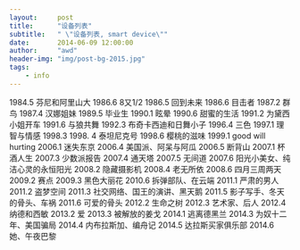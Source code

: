 ```yaml
---
layout:     post
title:      "设备列表"
subtitle:   " \"设备列表, smart device\""
date:       2014-06-09 12:00:00
author:     "awd"
header-img: "img/post-bg-2015.jpg"
tags:
    - info
---
```

1984.5 芬尼和阿里山大
1986.6 8又1/2
1986.5 回到未来
1986.6 目击者
1987.2 群鸟
1987.4 汉娜姐妹
1989.5 毕业生
1990.1 眩晕
1990.6 甜蜜的生活
1991.2 为黛西小姐开车
1991.6 与狼共舞
1992.3 布奇卡西迪和日舞小子
1996.4 三色
1997.1 理智与情感
1998.3 1998. 4 泰坦尼克号
1998.6 樱桃的滋味
1999.1 good will hurting
2006.1 迷失东京
2006.4 美国派、阿呆与阿瓜
2006.5 断背山
2007.1 杯酒人生
2007.3 少数派报告
2007.4 通天塔
2007.5 无间道
2007.6 阳光小美女、纯洁心灵的永恒阳光
2008.2 隐藏摄影机
2008.4 老无所依
2008.6 四月三周两天
2009.2 赛点
2009.3 黑色大丽花
2010.6 拆弹部队、在云端
2011.1 严肃的男人
2011.2 盗梦空间
2011.3 社交网络、国王的演讲、黑天鹅
2011.5 影子写手、冬天的骨头、车祸
2011.6 可爱的骨头
2012.2 生命之树
2012.3 艺术家、后人
2012.4 纳德和西敏
2013.2 爱
2013.3 被解放的姜戈
2014.1 逃离德黑兰
2014.3 为奴十二年、美国骗局
2014.4 内布拉斯加、编舟记
2014.5 达拉斯买家俱乐部
2014.6 她、午夜巴黎